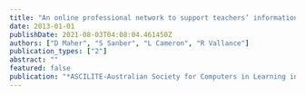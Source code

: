 ```yaml
---
title: "An online professional network to support teachers’ information and communication technology development"
date: 2013-01-01
publishDate: 2021-08-03T04:08:04.461450Z
authors: ["D Maher", "S Sanber", "L Cameron", "R Vallance"]
publication_types: ["2"]
abstract: ""
featured: false
publication: "*ASCILITE-Australian Society for Computers in Learning in Tertiary Education …*"
---
```


